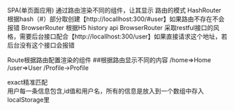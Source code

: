 SPA(单页面应用) 通过路由渲染不同的组件，让其显示
路由的模式
HashRouter  根据hash（#）部分取创建【http://locallhost:300/#user】如果路由不存在不会报错
BrowserRouter  根据H5 history api
BrowserRouter 采取restful接口的风格，需要后台接口配合【http://locallhost:300/user】如果直接请求这个地址，若后台没有这个接口会报错

Route根据路由配置渲染的组件
##根据路由显示不同的内容
/home=>Home
/user=>User
/Profile->Profile

exact精准匹配  
用户每一条信息包含,id值和用户名，所有的信息是放入到一个数组中存入localStorage里